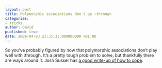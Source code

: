 ```yaml
---
layout: post
title: Polymorphic associations don't go :through
categories:
- tricks
author: David
published: true
date: 2006-04-03 23:35:33.000000000 +01:00
---
```

<p>So you&#8217;ve probably figured by now that polymorphic associations don&#8217;t play well with :through. It&#8217;s a pretty tough problem to solve, but thankfully there are ways around it. Josh Susser has <a href="http://blog.hasmanythrough.com/articles/2006/04/03/polymorphic-through">a good write-up of how to cope</a>.</p>